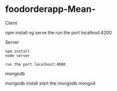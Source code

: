 # foodorderapp-Mean-

Client    

  npm install 
  ng serve
  the run the port localhost:4200 
  
  
  
  Server
  
    npm install
    node server 
    
    run the port localhost:4000
    
   mongodb
   
   
   mongodb  install 
   start the mongodb 
    mongod 
